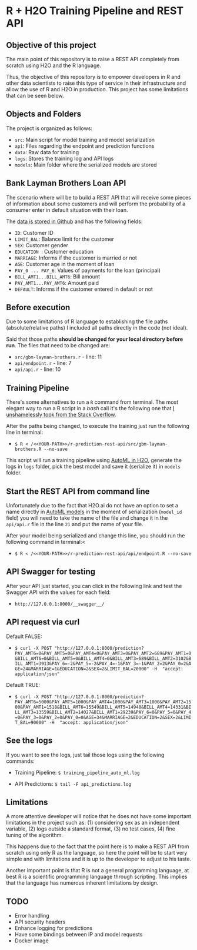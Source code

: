 
R + H2O Training Pipeline and REST API
=====================================

## Objective of this project
The main point of this repository is to raise a REST API completely from scratch using H2O and the R language.

Thus, the objective of this repository is to empower developers in R and other data scientists to raise this type of service in their infrastructure and allow the use of R and H2O in production. This project has some limitations that can be seen below.

##  Objects and Folders
The project is organized as follows:

 - `src`: Main script for model training and model serialization
 - `api`: Files regarding the endpoint and prediction functions
 - `data`: Raw data for training
 - `logs`: Stores the training log and API logs        
 - `models`: Main folder where the serialized models are stored

## Bank Layman Brothers Loan API
The scenario where will be to build a REST API that will receive some pieces of information about some customers and will perform the probability of a consumer enter in default situation with their loan.

The [data is stored in Github](https://github.com/fclesio/learning-space/blob/master/Datasets/02%20-%20Classification/default_credit_card.csv) and has the following fields:

  - `ID`: Customer ID
  - `LIMIT_BAL`:  Balance limit for the customer
  - `SEX`:  Customer gender
  - `EDUCATION `:  Customer education
  - `MARRIAGE`:  Informs if the customer is married or not
  - `AGE`:  Customer age in the moment of loan
  - `PAY_0 ... PAY_6`:  Values of payments for the loan (principal)
  - `BILL_AMT1...BILL_AMT6`:  Bill amount
  - `PAY_AMT1...PAY_AMT6`:  Amount paid
  - `DEFAULT`: Informs if the customer entered in default or not

##  Before execution
Due to some limitations of R language to establishing the file paths (absolute/relative paths) I included all paths directly in the code (not ideal).

Said that those paths **should be changed for your local directory before run**. The files that need to be changed are:
  - `src/gbm-layman-brothers.r` - line: 11
  - `api/endpoint.r` - line: 7
  - `api/api.r` - line: 10

## Training Pipeline
There's some alternatives to run a `R` command from terminal. The most elegant way to run a R script in a _bash_ call it's the following one that [I unshamelessly took from the Stack Overflow](https://stackoverflow.com/questions/18306362/run-r-script-from-command-line).

After the paths being changed, to execute the training just run the following line in terminal:

  - `$ R < /<<YOUR-PATH>>/r-prediction-rest-api/src/gbm-layman-brothers.R --no-save`

This script will run a training pipeline using [AutoML in H2O](http://docs.h2o.ai/h2o/latest-stable/h2o-docs/automl.html), generate the logs in `logs` folder, pick the best model and save it (serialize it) in `models` folder.

## Start the REST API from command line
Unfortunately due to the fact that H2O.ai do not have an option to set a name directly in [AutoML models](http://docs.h2o.ai/h2o/latest-stable/h2o-docs/automl.html) in the moment of serialization (`model_id` field) you will need to take the name of the file and change it in the `api/api.r` file in the line `21` and put the name of your file.

After your model being serialized and change this line, you should run the following command in terminal:<

  - `$ R < /<<YOUR-PATH>>/r-prediction-rest-api/api/endpoint.R --no-save`  

## API Swagger for testing
After your API just started, you can click in the following link and test the Swagger API with the values for each field:
  - `http://127.0.0.1:8000/__swagger__/`

## API request via curl
Default FALSE:
  - `$ curl -X POST "http://127.0.0.1:8000/prediction?PAY_AMT6=0&PAY_AMT5=0&PAY_AMT4=0&PAY_AMT3=0&PAY_AMT2=689&PAY_AMT1=0&BILL_AMT6=0&BILL_AMT5=0&BILL_AMT4=0&BILL_AMT3=689&BILL_AMT2=3102&BILL_AMT1=3913&PAY_6=-2&PAY_5=-2&PAY_4=-1&PAY_3=-1&PAY_2=2&PAY_0=2&AGE=24&MARRIAGE=1&EDUCATION=2&SEX=2&LIMIT_BAL=20000" -H  "accept: application/json"`

Default TRUE:
  - `$ curl -X POST "http://127.0.0.1:8000/prediction?PAY_AMT6=5000&PAY_AMT5=1000&PAY_AMT4=1000&PAY_AMT3=1000&PAY_AMT2=1500&PAY_AMT1=1518&BILL_AMT6=15549&BILL_AMT5=14948&BILL_AMT4=14331&BILL_AMT3=13559&BILL_AMT2=14027&BILL_AMT1=29239&PAY_6=0&PAY_5=0&PAY_4=0&PAY_3=0&PAY_2=0&PAY_0=0&AGE=34&MARRIAGE=2&EDUCATION=2&SEX=2&LIMIT_BAL=90000" -H  "accept: application/json"`

## See the logs
If you want to see the logs, just tail those logs using the following commands:
  - Training Pipeline: `$ training_pipeline_auto_ml.log`  

  - API Predictions: `$ tail -F api_predictions.log`

## Limitations
A more attentive developer will notice that he does not have some important limitations in the project such as: (1) considering sex as an independent variable, (2) logs outside a standard format, (3) no test cases, (4) fine tuning of the algorithm.

This happens due to the fact that the point here is to make a REST API from scratch using only R as the language, so here the point will be to start very simple and with limitations and it is up to the developer to adjust to his taste.

Another important point is that R is not a general programming language, at best R is a scientific programming language through scripting. This implies that the language has numerous inherent limitations by design.

## TODO
  - Error handling
  - API security headers
  - Enhance logging for predictions
  - Have some bindings between IP and model requests
  - Docker image
